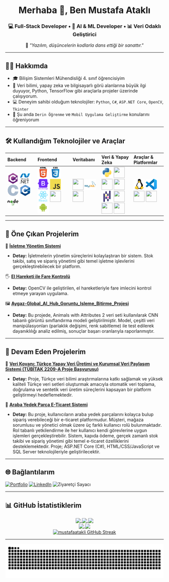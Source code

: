 <h1 align="center">Merhaba 👋, Ben Mustafa Ataklı</h1>
<h3 align="center">💻 Full-Stack Developer • 🧠 AI & ML Developer • 📊 Veri Odaklı Geliştirici</h3>

<p align="center">
  🚀 <em>"Yazılım, düşüncelerin kodlarla dans ettiği bir sanattır."</em><br>
</p>


---

## 🙋‍♂️ Hakkımda

- 🎓 Bilişim Sistemleri Mühendisliği 4. sınıf öğrencisiyim    
- 🧠 Veri bilimi, yapay zeka ve bilgisayarlı görü alanlarına büyük ilgi duyuyor, Python, TensorFlow gibi araçlarla projeler üzerinde çalışıyorum.
- 💻 Deneyim sahibi olduğum teknolojiler: `Python`, `C#`, `ASP.NET Core`, `OpenCV`, `Tkinter`  
- 🌱 Şu anda `Derin Öğrenme` ve `Mobil Uygulama Geliştirme` konularını öğreniyorum  

---

## 🛠️ Kullandığım Teknolojiler ve Araçlar

| Backend | Frontend | Veritabanı | Veri & Yapay Zeka | Araçlar & Platformlar |
| :------ | :-------- | :---------- | :----------------- | :--------------------- |
| <img src="https://raw.githubusercontent.com/devicons/devicon/master/icons/csharp/csharp-original.svg" width="35" height="35"/> <img src="https://raw.githubusercontent.com/devicons/devicon/master/icons/dot-net/dot-net-original-wordmark.svg" width="35" height="35"/> <img src="https://raw.githubusercontent.com/devicons/devicon/master/icons/c/c-original.svg" width="35" height="35"/> <img src="https://raw.githubusercontent.com/devicons/devicon/master/icons/cplusplus/cplusplus-original.svg" width="35" height="35"/> <img src="https://raw.githubusercontent.com/devicons/devicon/master/icons/nodejs/nodejs-original-wordmark.svg" width="35" height="35"/> | <img src="https://raw.githubusercontent.com/devicons/devicon/master/icons/html5/html5-original-wordmark.svg" width="35" height="35"/> <img src="https://raw.githubusercontent.com/devicons/devicon/master/icons/css3/css3-original-wordmark.svg" width="35" height="35"/> <img src="https://raw.githubusercontent.com/devicons/devicon/master/icons/bootstrap/bootstrap-plain-wordmark.svg" width="35" height="35"/> <img src="https://raw.githubusercontent.com/devicons/devicon/master/icons/javascript/javascript-original.svg" width="35" height="35"/> <img src="https://raw.githubusercontent.com/devicons/devicon/master/icons/react/react-original-wordmark.svg" width="35" height="35"/> <img src="https://www.vectorlogo.zone/logos/flutterio/flutterio-icon.svg" width="35" height="35"/> <img src="https://raw.githubusercontent.com/devicons/devicon/master/icons/android/android-original-wordmark.svg" width="35" height="35"/> | <img src="https://www.svgrepo.com/show/303229/microsoft-sql-server-logo.svg" width="35" height="35"/> <img src="https://raw.githubusercontent.com/devicons/devicon/master/icons/mysql/mysql-original-wordmark.svg" width="35" height="35"/> <img src="https://www.vectorlogo.zone/logos/sqlite/sqlite-icon.svg" width="35" height="35"/> | <img src="https://raw.githubusercontent.com/devicons/devicon/master/icons/python/python-original.svg" width="35" height="35"/> <img src="https://www.vectorlogo.zone/logos/tensorflow/tensorflow-icon.svg" width="35" height="35"/> <img src="https://www.vectorlogo.zone/logos/pytorch/pytorch-icon.svg" width="35" height="35"/> <img src="https://www.vectorlogo.zone/logos/opencv/opencv-icon.svg" width="35" height="35"/> <img src="https://raw.githubusercontent.com/devicons/devicon/2ae2a900d2f041da66e950e4d48052658d850630/icons/pandas/pandas-original.svg" width="35" height="35"/> <img src="https://upload.wikimedia.org/wikipedia/commons/0/05/Scikit_learn_logo_small.svg" width="35" height="35"/> <img src="https://seaborn.pydata.org/_images/logo-mark-lightbg.svg" width="35" height="35"/> <img src="https://raw.githubusercontent.com/detain/svg-logos/780f25886640cef088af994181646db2f6b1a3f8/svg/selenium-logo.svg" width="35" height="35"/> | <img src="https://raw.githubusercontent.com/devicons/devicon/master/icons/linux/linux-original.svg" width="35" height="35"/> <img src="https://raw.githubusercontent.com/devicons/devicon/master/icons/vscode/vscode-original.svg" width="35" height="35"/> <img src="https://www.vectorlogo.zone/logos/git-scm/git-scm-icon.svg" width="35" height="35"/> <img src="https://www.vectorlogo.zone/logos/figma/figma-icon.svg" width="35" height="35"/> |

---

## 📌 Öne Çıkan Projelerim

🏢 **[İşletme Yönetim Sistemi](https://github.com/mustafaatakli/IsletmeYonetimSistemi)**
- **Detay:** İşletmelerin yönetim süreçlerini kolaylaştıran bir sistem. Stok takibi, satış ve sipariş yönetimi gibi temel işletme işlevlerini gerçekleştirebilecek bir platform.

🖐️ **[El Hareketi ile Fare Kontrolü](https://github.com/mustafaatakli/optik_akis_ve_hareket_takibi)**  
- **Detay:** OpenCV ile geliştirilen, el hareketleriyle fare imlecini kontrol etmeye yarayan uygulama.

🖼️ **[Aygaz-Global_AI_Hub_Goruntu_Isleme_Bitirme_Projesi](https://github.com/mustafaatakli/Aygaz_Goruntu_Isleme_Bitirme_Projesi)**  
- **Detay:** Bu projede, Animals with Attributes 2 veri seti kullanılarak CNN tabanlı görüntü sınıflandırma modeli geliştirilmiştir. Model, çeşitli veri manipülasyonları (parlaklık değişimi, renk sabitleme) ile test edilerek dayanıklılığı analiz edilmiş, sonuçlar başarı oranlarıyla raporlanmıştır.

---

## 📌 Devam Eden Projelerim

🔬 **[Veri Kovanı: Türkçe Yapay Veri Üretimi ve Kurumsal Veri Paylaşım Sistemi (TÜBİTAK 2209-A Proje Başvurusu)](https://github.com/mustafaatakli/veri-kovani)**
- **Detay:** Proje, Türkçe veri bilimi araştırmalarına katkı sağlamak ve yüksek kaliteli Türkçe veri setleri oluşturmak amacıyla otomatik veri toplama, doğrulama ve sentetik veri üretim süreçlerini kapsayan bir platform geliştirmeyi hedeflemektedir.

🚗 **[Araba Yedek Parça E-Ticaret Sistemi](https://github.com/mustafaatakli/CarSparePartsECommerceSystem)**
- **Detay:** Bu proje, kullanıcıların araba yedek parçalarını kolayca bulup sipariş verebileceği bir e-ticaret platformudur. Müşteri, mağaza sorumlusu ve yönetici olmak üzere üç farklı kullanıcı rolü bulunmaktadır. Rol tabanlı yetkilendirme ile her kullanıcı kendi görevlerine uygun işlemleri gerçekleştirebilir. Sistem, kapıda ödeme, gerçek zamanlı stok takibi ve sipariş yönetimi gibi temel e-ticaret özelliklerini desteklemektedir. Proje; ASP.NET Core (C#), HTML/CSS/JavaScript ve SQL Server teknolojileriyle geliştirilecektir.

---

## 🌐 Bağlantılarım

[![Portfolio](https://img.shields.io/badge/Portfolyo-000000?style=for-the-badge&logo=Vercel&logoColor=white)](https://mustafaatakli.dev)
[![LinkedIn](https://img.shields.io/badge/LinkedIn-0A66C2?style=for-the-badge&logo=linkedin&logoColor=white)](https://www.linkedin.com/in/mustafa-atakl%C4%B1-26592225b/)
![Ziyaretçi Sayacı](https://komarev.com/ghpvc/?username=mustafaatakli&color=blueviolet&style=for-the-badge&label=Profil+Görüntülenme)

---

## 📊 GitHub İstatistiklerim

<div align="center">
<a href="https://github.com/mustafaatakli">
<img align="center" src="http://github-profile-summary-cards.vercel.app/api/cards/stats?username=mustafaatakli&theme=2077" height="170em" />
<img align="center" src="http://github-profile-summary-cards.vercel.app/api/cards/most-commit-language?username=mustafaatakli&theme=2077" height="170em" />
<img align="center" src="http://github-profile-summary-cards.vercel.app/api/cards/repos-per-language?username=mustafaatakli&theme=2077" height="170em" />
<br>
<img align="center" src="http://github-profile-summary-cards.vercel.app/api/cards/productive-time?username=mustafaatakli&theme=2077" height="170em" />
<img align="center" src="http://github-profile-summary-cards.vercel.app/api/cards/profile-details?username=mustafaatakli&theme=2077" height="170em" />
<br>
<img align="center" src="https://github-readme-streak-stats.herokuapp.com/?user=mustafaatakli&theme=dark&hide_border=true&date_format=j%20M%5B%20Y%5D" alt="mustafaatakli GitHub Streak" />
</a>
</div>

---

<picture>
  <source media="(prefers-color-scheme: dark)" srcset="https://raw.githubusercontent.com/mustafaatakli/mustafaatakli/output/github-contribution-grid-snake-dark.svg">
  <source media="(prefers-color-scheme: light)" srcset="https://raw.githubusercontent.com/mustafaatakli/mustafaatakli/output/github-contribution-grid-snake.svg">
  <img alt="github contribution grid snake animation" src="https://raw.githubusercontent.com/mustafaatakli/mustafaatakli/output/github-contribution-grid-snake.svg">
</picture>
